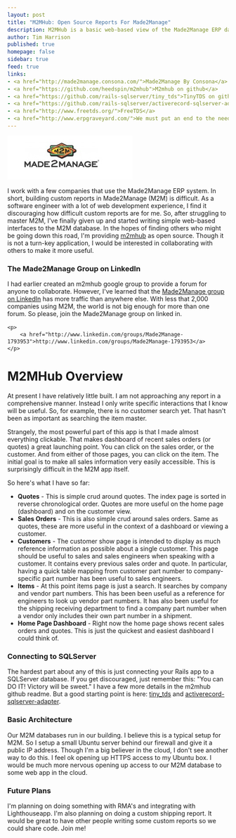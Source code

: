 ```yaml
---
layout: post
title: "M2MHub: Open Source Reports For Made2Manage"
description: M2MHub is a basic web-based view of the Made2Manage ERP database. It's open source and looking for collaborators.
author: Tim Harrison
published: true
homepage: false
sidebar: true
feed: true
links:
- <a href="http://made2manage.consona.com/">Made2Manage By Consona</a>
- <a href="https://github.com/heedspin/m2mhub">M2mhub on github</a>
- <a href="https://github.com/rails-sqlserver/tiny_tds">TinyTDS on github</a>
- <a href="https://github.com/rails-sqlserver/activerecord-sqlserver-adapter/wiki/Using-TinyTds">TinyTDS and activerecord-sqlserver-adapter</a>
- <a href="http://www.freetds.org/">FreeTDS</a>
- <a href="http://www.erpgraveyard.com/">We must put an end to the need for this website...</a>
---
```


<p><a href="http://en.wikipedia.org/wiki/Impossible_object"><img src="/images/m2m.jpg" alt="Made2Manage Logo" title="I love that M2M's logo is an example of an impossible object" /></a></p>

I work with a few companies that use the Made2Manage ERP system. In short, building custom reports in Made2Manage (M2M) is difficult. As a software engineer with a lot of web development experience, I find it discouraging how difficult custom reports are for me.  So, after struggling to master M2M, I've finally given up and started writing simple web-based interfaces to the M2M database.  In the hopes of finding others who might be going down this road, I'm providing <a href="https://github.com/heedspin/m2mhub">m2mhub</a> as open source. Though it is not a turn-key application, I would be interested in collaborating with others to make it more useful. 

<div class="breakout mod">
	<h3>The Made2Manage Group on LinkedIn</h3>
  <p>
		I had earlier created an m2mhub google group to provide a forum for anyone to collaborate. However, I've learned that the <a href="http://www.linkedin.com/groups/Made2Manage-1793953">Made2Manage group on LinkedIn</a> has more traffic than anywhere else. With less that 2,000 companies using M2M, the world is not big enough for more than one forum. So please, join the Made2Manage group on linked in.
	</p>

	<p>
		<a href="http://www.linkedin.com/groups/Made2Manage-1793953">http://www.linkedin.com/groups/Made2Manage-1793953</a>
	</p>	
</div>

# M2MHub Overview

At present I have relatively little built. I am not approaching any report in a comprehensive manner. Instead I only write specific interactions that I know will be useful. So, for example, there is no customer search yet. That hasn't been as important as searching the item master.

Strangely, the most powerful part of this app is that I made almost everything clickable. That makes dashboard of recent sales orders (or quotes) a great launching point. You can click on the sales order, or the customer. And from either of those pages, you can click on the item. The initial goal is to make all sales information very easily accessible. This is surprisingly difficult in the M2M app itself.

So here's what I have so far:

 * **Quotes** -
   This is simple crud around quotes. The index page is sorted in reverse chronological order. Quotes are more useful on the home page (dashboard) and on the customer view.
 * **Sales Orders** -
   This is also simple crud around sales orders. Same as quotes, these are more useful in the context of a dashboard or viewing a customer.
 * **Customers** -
   The customer show page is intended to display as much reference information as possible about a single customer. This page should be useful to sales and sales engineers when speaking with a customer. It contains every previous sales order and quote. In particular, having a quick table mapping from customer part number to company-specific part number has been useful to sales engineers.
 * **Items** -
   At this point items page is just a search. It searches by company and vendor part numbers. This has been been useful as a reference for engineers to look up vendor part numbers. It has also been useful for the shipping receiving department to find a company part number when a vendor only includes their own part number in a shipment.
 * **Home Page Dashboard** -
   Right now the home page shows recent sales orders and quotes. This is just the quickest and easiest dashboard I could think of.  

### Connecting to SQLServer

The hardest part about any of this is just connecting your Rails app to a SQLServer database.  If you get discouraged, just remember this: "You can DO IT! Victory will be sweet."  I have a few more details in the m2mhub github readme. But a good starting point is here: <a href="https://github.com/rails-sqlserver/tiny_tds">tiny_tds</a> and <a href="https://github.com/rails-sqlserver/activerecord-sqlserver-adapter">activerecord-sqlserver-adapter</a>.

### Basic Architecture

Our M2M databases run in our building. I believe this is a typical setup for M2M. So I setup a small Ubuntu server behind our firewall and give it a public IP address. Though I'm a big believer in the cloud, I don't see another way to do this. I feel ok opening up HTTPS access to my Ubuntu box. I would be much more nervous opening up access to our M2M database to some web app in the cloud.  

### Future Plans

I'm planning on doing something with RMA's and integrating with Lighthouseapp.  I'm also planning on doing a custom shipping report. It would be great to have other people writing some custom reports so we could share code. Join me!

